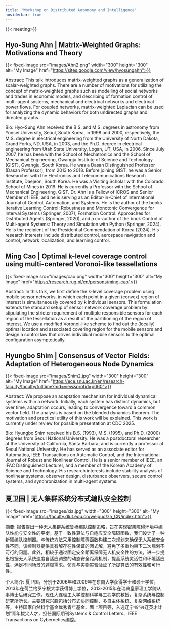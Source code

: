 ```yaml
---
title: "Workshop on Distributed Autonomy and Intelligence"
nosiderbar: true
---
```


{{< meeting>}}

## Hyo-Sung Ahn | Matrix-Weighted Graphs: Motivations and Theory 

{{< fixed-image src="images/Ahn2.png" width="300" height="300" alt="My Image" href="https://sites.google.com/view/hyosungahn">}}

Abstract:
This talk introduces matrix-weighted graphs as a generalization of scalar-weighted graphs. There are a number of motivations for utilizing the concept of matrix-weighted graphs such as modelling of social networks and trades in economic models, and describing of formation control of multi-agent systems, mechanical and electrical networks and electrical power flows. For coupled networks, matrix-weighted Laplacian can be used for analyzing the dynamic behaviors for both undirected graphs and directed graphs.

Bio:
Hyo-Sung Ahn received the B.S. and M.S. degrees in astronomy from Yonsei University, Seoul, South Korea, in 1998 and 2000, respectively, the M.S. degree in electrical engineering from the University of North Dakota, Grand Forks, ND, USA, in 2003, and the Ph.D. degree in electrical engineering from Utah State University, Logan, UT, USA, in 2006. Since July 2007, he has been with the School of Mechatronics and the School of Mechanical Engineering, Gwangju Institute of Science and Technology (GIST), Gwangju, South Korea. He was a Dasan Distinguished Professor (Dasan Professor), from 2013 to 2018. Before joining GIST, he was a Senior Researcher with the Electronics and Telecommunications Research Institute, Daejeon, South Korea. He was a Visiting Scholar with the Colorado School of Mines in 2019. He is currently a Professor with the School of Mechanical Engineering, GIST. Dr. Ahn is a Fellow of ICROS and Senior Member of IEEE, and he is serving as an Editor-in-Chief of International Journal of Control, Automation, and Systems. He is the author of the books Iterative Learning Control: Robustness and Monotonic Convergence for Interval Systems (Springer, 2007), Formation Control: Approaches for Distributed Agents (Springer, 2020), and a co-author of the book Control of Multi-agent Systems: Theory and Simulation with Python (Springer, 2024). He is the recipient of the Presidential Commendation of Korea (2024). His research interests include distributed control, aerospace navigation and control, network localization, and learning control.

## Ming Cao | Optimal k-level coverage control using multi-centered Voronoi-like tessellations

{{< fixed-image src="images/cao.png" width="300" height="300" alt="My Image" href="https://research.rug.nl/en/persons/ming-cao">}}

Abstract:
In this talk, we first define the k-level coverage problem using mobile sensor networks, in which each point in a given (convex) region of interest is simultaneously covered by k individual sensors. This formulation extends the standard setup of sensor network coverage problem by stipulating the stricter requirement of multiple responsible sensors for each region of the tessellation as a result of the partitioning of the region of interest. We use a modified Voronoi-like scheme to find out the (locally) optimal location and associated covering region for the mobile sensors and design a control law that drives individual mobile sensors to the optimal configuration asymptotically.



## Hyungbo Shim | Consensus of Vector Fields: Adaptation of Heterogeneous Node Dynamics

{{< fixed-image src="images/Shim2.jpg" width="300" height="300" alt="My Image" href="https://ece.snu.ac.kr/en/research-faculty/faculty/fulltime?md=view&profid=p060">}}

Abstract:
We propose an adaptation mechanism for individual dynamical systems within a network. Initially, each system has distinct dynamics, but over time, adaptation occurs, leading to convergence toward a common vector field. The analysis is based on the blended dynamics theorem. The motivation and practical utility of this work will be explained. This work is currently under review for possible presentation at CDC 2025.

Bio:
Hyungbo Shim received his B.S. (1993), M.S. (1995), and Ph.D. (2000) degrees from Seoul National University. He was a postdoctoral researcher at the University of California, Santa Barbara, and is currently a professor at Seoul National University. He has served as an associate editor for Automatica, IEEE Transactions on Automatic Control, and the International Journal of Robust and Nonlinear Control. He is a senior member of IEEE, an IFAC Distinguished Lecturer, and a member of the Korean Academy of Science and Technology. His research interests include stability analysis of nonlinear systems, observer design, disturbance observers, secure control systems, and synchronization in multi-agent systems.



## 夏卫国 | 无人集群系统分布式编队安全控制

{{< fixed-image src="images/xia.jpg" width="300" height="300" alt="My Image" href="https://faculty.dlut.edu.cn/weiguo/zh_CN/index.htm">}}

摘要: 
报告提出一种无人集群系统鲁棒编队控制策略，旨在实现密集障碍环境中编队性能与安全性的平衡。基于一致性算法与自适应安全障碍函数，我们设计了一种新颖编队控制器。与传统方法采用控制障碍函数构建二次规划来确保无人系统安全性不同，该控制器提供具有解存在性保证的闭式解，避免了多重约束下二次规划不可行的问题。此外，相较于通过固定安全距离保障无人机安全性的方法，进一步提出根据无人系统速度自适应调整的动态安全距离机制，提高系统灵活性和环境适应性，满足不同场景的避障需求。仿真与实物实验验证了所提算法的有效性和可行性。

个人简介: 
夏卫国，分别于2006年和2009年在东南大学获得学士和硕士学位，2013年在荷兰格罗宁根大学获得博士学位，2013-2015年在瑞典皇家理工学院从事博士后研究工作。现任大连理工大学控制科学与工程学院教授，复杂系统与控制研究所所长。主要研究兴趣包括分布式协同控制、多自主体系统、复杂网络系统等，主持国家自然科学基金优秀青年基金、面上项目等，入选辽宁省“兴辽英才计划”青年拔尖人才，担任国际期刊Systems & Control Letters、IEEE Transactions on Cybernetics编委。


 








